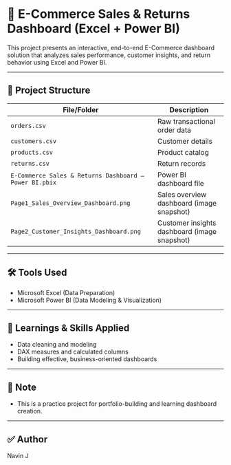 # 🛒 E-Commerce Sales & Returns Dashboard (Excel + Power BI)

This project presents an interactive, end-to-end E-Commerce dashboard solution that analyzes sales performance, customer insights, and return behavior using Excel and Power BI.

---

## 📁 Project Structure

| File/Folder | Description |
|-------------|-------------|
| `orders.csv` | Raw transactional order data |
| `customers.csv` | Customer details |
| `products.csv` | Product catalog |
| `returns.csv` | Return records |
| `E-Commerce Sales & Returns Dashboard – Power BI.pbix` | Power BI dashboard file |
| `Page1_Sales_Overview_Dashboard.png` | Sales overview dashboard (image snapshot) |
| `Page2_Customer_Insights_Dashboard.png` | Customer insights dashboard (image snapshot) |


---

## 🛠️ Tools Used
- Microsoft Excel (Data Preparation)
- Microsoft Power BI (Data Modeling & Visualization)

---

## 🧠 Learnings & Skills Applied
- Data cleaning and modeling
- DAX measures and calculated columns
- Building effective, business-oriented dashboards

---

## 📌 Note
- This is a practice project for portfolio-building and learning dashboard creation.

---

## ✅ Author
Navin J

